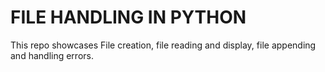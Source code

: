 # FILE HANDLING IN PYTHON

This repo showcases File creation, file reading and display, file appending and handling errors.